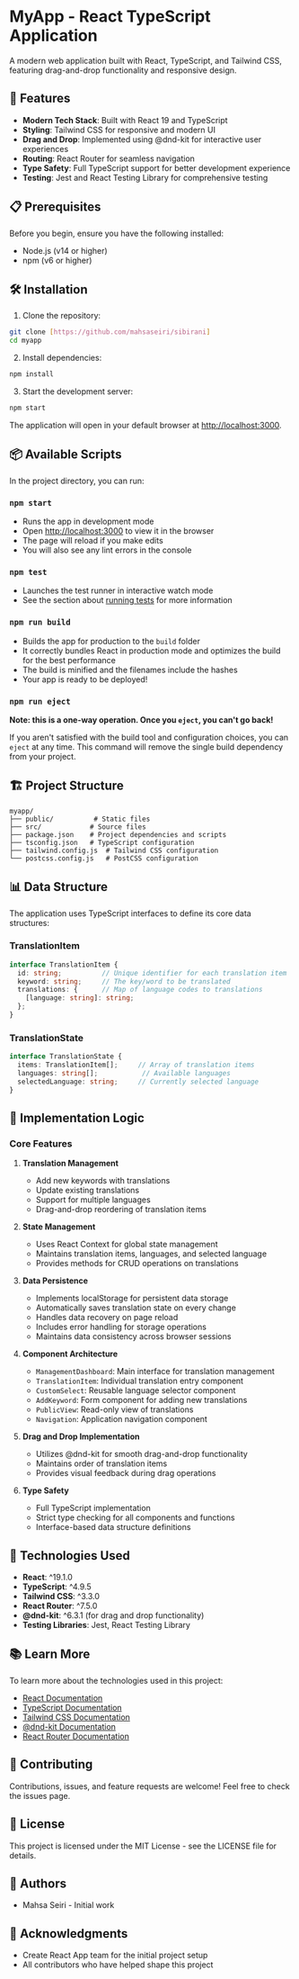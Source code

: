 # MyApp - React TypeScript Application

A modern web application built with React, TypeScript, and Tailwind CSS, featuring drag-and-drop functionality and responsive design.

## 🚀 Features

- **Modern Tech Stack**: Built with React 19 and TypeScript
- **Styling**: Tailwind CSS for responsive and modern UI
- **Drag and Drop**: Implemented using @dnd-kit for interactive user experiences
- **Routing**: React Router for seamless navigation
- **Type Safety**: Full TypeScript support for better development experience
- **Testing**: Jest and React Testing Library for comprehensive testing

## 📋 Prerequisites

Before you begin, ensure you have the following installed:
- Node.js (v14 or higher)
- npm (v6 or higher)

## 🛠️ Installation

1. Clone the repository:
```bash
git clone [https://github.com/mahsaseiri/sibirani]
cd myapp
```

2. Install dependencies:
```bash
npm install
```

3. Start the development server:
```bash
npm start
```

The application will open in your default browser at [http://localhost:3000](http://localhost:3000).

## 📦 Available Scripts

In the project directory, you can run:

### `npm start`
- Runs the app in development mode
- Open [http://localhost:3000](http://localhost:3000) to view it in the browser
- The page will reload if you make edits
- You will also see any lint errors in the console

### `npm test`
- Launches the test runner in interactive watch mode
- See the section about [running tests](https://facebook.github.io/create-react-app/docs/running-tests) for more information

### `npm run build`
- Builds the app for production to the `build` folder
- It correctly bundles React in production mode and optimizes the build for the best performance
- The build is minified and the filenames include the hashes
- Your app is ready to be deployed!

### `npm run eject`
**Note: this is a one-way operation. Once you `eject`, you can't go back!**

If you aren't satisfied with the build tool and configuration choices, you can `eject` at any time. This command will remove the single build dependency from your project.

## 🏗️ Project Structure

```
myapp/
├── public/          # Static files
├── src/            # Source files
├── package.json    # Project dependencies and scripts
├── tsconfig.json   # TypeScript configuration
├── tailwind.config.js  # Tailwind CSS configuration
└── postcss.config.js   # PostCSS configuration
```

## 📊 Data Structure

The application uses TypeScript interfaces to define its core data structures:

### TranslationItem
```typescript
interface TranslationItem {
  id: string;          // Unique identifier for each translation item
  keyword: string;     // The key/word to be translated
  translations: {      // Map of language codes to translations
    [language: string]: string;
  };
}
```

### TranslationState
```typescript
interface TranslationState {
  items: TranslationItem[];     // Array of translation items
  languages: string[];           // Available languages
  selectedLanguage: string;     // Currently selected language
}
```

## 🔄 Implementation Logic

### Core Features

1. **Translation Management**
   - Add new keywords with translations
   - Update existing translations
   - Support for multiple languages
   - Drag-and-drop reordering of translation items

2. **State Management**
   - Uses React Context for global state management
   - Maintains translation items, languages, and selected language
   - Provides methods for CRUD operations on translations

3. **Data Persistence**
   - Implements localStorage for persistent data storage
   - Automatically saves translation state on every change
   - Handles data recovery on page reload
   - Includes error handling for storage operations
   - Maintains data consistency across browser sessions

4. **Component Architecture**
   - `ManagementDashboard`: Main interface for translation management
   - `TranslationItem`: Individual translation entry component
   - `CustomSelect`: Reusable language selector component
   - `AddKeyword`: Form component for adding new translations
   - `PublicView`: Read-only view of translations
   - `Navigation`: Application navigation component

5. **Drag and Drop Implementation**
   - Utilizes @dnd-kit for smooth drag-and-drop functionality
   - Maintains order of translation items
   - Provides visual feedback during drag operations

6. **Type Safety**
   - Full TypeScript implementation
   - Strict type checking for all components and functions
   - Interface-based data structure definitions

## 🔧 Technologies Used

- **React**: ^19.1.0
- **TypeScript**: ^4.9.5
- **Tailwind CSS**: ^3.3.0
- **React Router**: ^7.5.0
- **@dnd-kit**: ^6.3.1 (for drag and drop functionality)
- **Testing Libraries**: Jest, React Testing Library

## 📚 Learn More

To learn more about the technologies used in this project:

- [React Documentation](https://reactjs.org/)
- [TypeScript Documentation](https://www.typescriptlang.org/)
- [Tailwind CSS Documentation](https://tailwindcss.com/)
- [@dnd-kit Documentation](https://docs.dnd-kit.com/)
- [React Router Documentation](https://reactrouter.com/)

## 🤝 Contributing

Contributions, issues, and feature requests are welcome! Feel free to check the issues page.

## 📝 License

This project is licensed under the MIT License - see the LICENSE file for details.

## 👥 Authors

- Mahsa Seiri - Initial work

## 🙏 Acknowledgments

- Create React App team for the initial project setup
- All contributors who have helped shape this project
